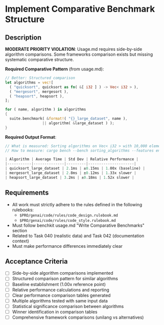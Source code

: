 # Implement Comparative Benchmark Structure

## Description

**MODERATE PRIORITY VIOLATION**: Usage.md requires side-by-side algorithm comparisons. Some frameworks comparison exists but missing systematic comparative structure.

**Required Comparative Pattern** (from usage.md):
```rust
// Better: Structured comparison
let algorithms = vec![
  ( "quicksort", quicksort as fn( &[ i32 ] ) -> Vec< i32 > ),
  ( "mergesort", mergesort ),
  ( "heapsort", heapsort ),
];

for ( name, algorithm ) in algorithms
{
  suite.benchmark( &format!( "{}_large_dataset", name ), 
                 || algorithm( &large_dataset ) );
}
```

**Required Output Format**:
```rust
// What is measured: Sorting algorithms on Vec< i32 > with 10,000 elements
// How to measure: cargo bench --bench sorting_algorithms --features enabled

| Algorithm | Average Time | Std Dev | Relative Performance |
|-----------|--------------|---------|---------------------|
| quicksort_large_dataset | 2.1ms | ±0.15ms | 1.00x (baseline) |
| mergesort_large_dataset | 2.8ms | ±0.12ms | 1.33x slower |
| heapsort_large_dataset | 3.2ms | ±0.18ms | 1.52x slower |
```

## Requirements

-   All work must strictly adhere to the rules defined in the following rulebooks:
    -   `$PRO/genai/code/rules/code_design.rulebook.md`
    -   `$PRO/genai/code/rules/code_style.rulebook.md`
-   Must follow benchkit usage.md "Write Comparative Benchmarks" section
-   Related to Task 040 (realistic data) and Task 042 (documentation context)
-   Must make performance differences immediately clear

## Acceptance Criteria

-   [ ] Side-by-side algorithm comparisons implemented
-   [ ] Structured comparison pattern for similar algorithms
-   [ ] Baseline establishment (1.00x reference point)
-   [ ] Relative performance calculations and reporting
-   [ ] Clear performance comparison tables generated
-   [ ] Multiple algorithms tested with same input data
-   [ ] Statistical significance comparison between algorithms
-   [ ] Winner identification in comparison tables
-   [ ] Comprehensive framework comparisons (unilang vs alternatives)